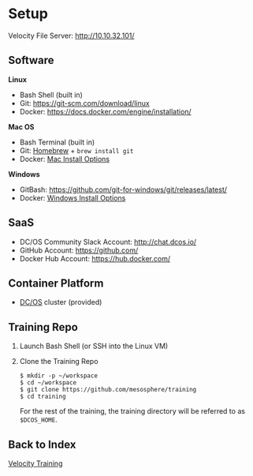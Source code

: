 # Setup

Velocity File Server: <http://10.10.32.101/>

## Software

**Linux**

- Bash Shell (built in)
- Git: <https://git-scm.com/download/linux>
- Docker: <https://docs.docker.com/engine/installation/>

**Mac OS**

- Bash Terminal (built in)
- Git: [Homebrew](http://brew.sh/) + `brew install git`
- Docker: [Mac Install Options](https://github.com/mesosphere/training/blob/master/velocity-training-09-2016/docker-install-mac.md)

**Windows**

- GitBash: <https://github.com/git-for-windows/git/releases/latest/>
- Docker: [Windows Install Options](https://github.com/mesosphere/training/blob/master/velocity-training-09-2016/docker-install-windows.md)

## SaaS

- DC/OS Community Slack Account: <http://chat.dcos.io/>
- GitHub Account: <https://github.com/>
- Docker Hub Account: <https://hub.docker.com/>

## Container Platform

- [DC/OS](https://dcos.io/) cluster (provided)

## Training Repo

1. Launch Bash Shell (or SSH into the Linux VM)

1. Clone the Training Repo

    ```
    $ mkdir -p ~/workspace
    $ cd ~/workspace
    $ git clone https://github.com/mesosphere/training
    $ cd training
    ```

    For the rest of the training, the training directory will be referred to as `$DCOS_HOME`.

## Back to Index

[Velocity Training](README.md)
